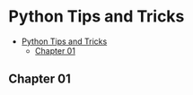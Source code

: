 # Python Tips and Tricks

- [Python Tips and Tricks](#python-tips-and-tricks)
  - [Chapter 01](#chapter-01)

## Chapter 01
